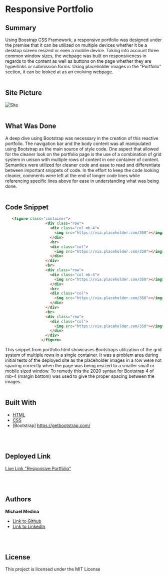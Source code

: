 # Responsive Portfolio

## Summary
Using Boostrap CSS Framework, a responsive portfolio was designed under the premise that it can be utilized on multiple devices 
whether it be a desktop screen resized or even a mobile device. Taking into account three common window sizes, the webpage was built on responsiveness in regards to the content as well as buttons on the page whether they are hyperlinks or submission forms. Using placeholder images in the "Portfolio" section, it can be looked at as an evolving webpage.
<br>
<br>

## Site Picture
![Site](assets/images/01-html-css-git-homework-demo.png)
<br>
<br>

## What Was Done
A deep dive using Bootstrap was necessary in the creation of this reactive portfolio. The navigation bar and the body content was all manipulated using Bootstrap as the main source of style code. One aspect that allowed for the cleaner look on the portfolio page is the use of a combination of grid system in unison with multiple rows of content in one container of content. Semantics were utilized for cleaner code and ease to read and differentiate between important snippets of code. In the effort to keep the code looking cleaner, comments were left at the end of longer code lines while referencing specific lines above for ease in understanding what was being done.
<br>
<br>

## Code Snippet
```html
   <figure class="container">
                  <div class="row">
                    <div class="col mb-4">
                      <img src="https://via.placeholder.com/350"></img>
                    </div>
                    <br>
                    <div class="col">
                      <img src="https://via.placeholder.com/350"></img>
                    </div>
                  </div>
                  <br>
                  <div class="row">
                    <div class="col mb-4">
                      <img src="https://via.placeholder.com/350"></img>
                    </div>
                    <br>
                    <div class="col">
                      <img src="https://via.placeholder.com/350"></img>
                    </div>
                  </div>
                  <br>
                  <div class="row">
                    <div class="col">
                      <img src="https://via.placeholder.com/350"></img>
                    </div>
                  </div>
                </figure>
```
This snippet from portfolio.html showcases Bootstraps utilization of the grid system of multiple rows in a single container. It was a problem area during initial tests of the deployed site as the placeholder images in a row were not spacing correctly when the page was being resized to a smaller small or mobile sized window. To remedy this the 2020 syntax for Bootstrap 4 of mb-4 (margin bottom) was used to give the proper spacing between the images. 
<br>
<br>

## Built With

* [HTML](https://developer.mozilla.org/en-US/docs/Web/HTML)
* [CSS](https://developer.mozilla.org/en-US/docs/Web/CSS)
* [Bootstrap] https://getbootstrap.com/ 

<br>
<br>

## Deployed Link

[Live Link "Responsive Portfolio"](https://michaelanthonyyy.github.io/responsive-portfolio/)

<br>
<br>

## Authors

**Michael Medina** 
- [Link to Github](https://github.com/michaelanthonyyy)
- [Link to LinkedIn](https://www.linkedin.com/in/michael-medina-22aa70200?lipi=urn%3Ali%3Apage%3Ad_flagship3_profile_view_base_contact_details%3B311BosSLTMS4JkhAfkX61A%3D%3D)

<br>
<br>

## License

This project is licensed under the MIT License 